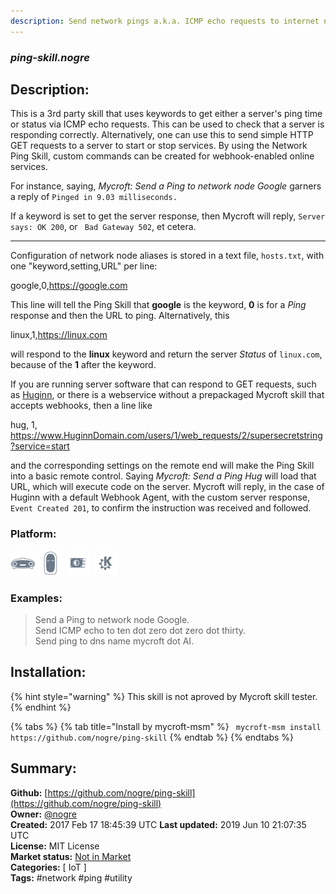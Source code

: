 ```yaml
---
description: Send network pings a.k.a. ICMP echo requests to internet nodes
---
```


### _ping-skill.nogre_  
## Description:  
This is a 3rd party skill that uses keywords to get either a server's ping time or status via ICMP echo requests. This can be used to check that a server is responding correctly. Alternatively, one can use this to send simple HTTP GET requests to a server to start or stop services. By using the Network Ping Skill, custom commands can be created for webhook-enabled online services.

For instance, saying, *Mycroft: Send a Ping to network node Google* garners a reply of `Pinged in 9.03 milliseconds.`

If a keyword is set to get the server response, then Mycroft will reply, `Server says: OK 200`, or ` Bad Gateway 502`, et cetera.

---

Configuration of network node aliases is stored in a text file, `hosts.txt`, with one "keyword,setting,URL" per line:

google,0,https://google.com

This line will tell the Ping Skill that **google** is the keyword, **0** is for a *Ping* response and then the URL to ping. Alternatively, this

linux,1,https://linux.com

will respond to the **linux** keyword and return the server *Status* of `linux.com`, because of the **1** after the keyword.

If you are running server software that can respond to GET requests, such as [Huginn](https://github.com/cantino/huginn), or there is a webservice without a prepackaged Mycroft skill that accepts webhooks, then a line like

hug, 1, https://www.HuginnDomain.com/users/1/web_requests/2/supersecretstring?service=start

and the corresponding settings on the remote end will make the Ping Skill into a basic remote control. Saying *Mycroft: Send a Ping Hug* will load that URL, which will execute code on the server. Mycroft will reply, in the case of Huginn with a default Webhook Agent, with the custom server response, `Event Created 201`, to confirm the instruction was received and followed.  
  
  
### Platform:  
 ![Mark I](../.gitbook/assets/mark-1-icon.png)  ![Mark II](../.gitbook/assets/mark-2-icon.png)  ![Picroft](../.gitbook/assets/picroft-icon.png)  ![plasmoid](../.gitbook/assets/kde.png)   
### Examples:  
> Send a Ping to network node Google.  
> Send ICMP echo to ten dot zero dot zero dot thirty.  
> Send ping to dns name mycroft dot AI.  
  
## Installation:  
{% hint style="warning" %}
This skill is not aproved by Mycroft skill tester.
{% endhint %}
    
{% tabs %}
{% tab title="Install by mycroft-msm" %}
``` mycroft-msm install https://github.com/nogre/ping-skill```
{% endtab %}
  {% endtabs %}
    
## Summary:  
**Github:** [https://github.com/nogre/ping-skill](https://github.com/nogre/ping-skill)  
**Owner:** [@nogre](https://github.com/nogre)  
**Created:** 2017 Feb 17 18:45:39 UTC  **Last updated:** 2019 Jun 10 21:07:35 UTC  
**License:** MIT License  
**Market status:** [Not in Market](https://market.mycroft.ai/skill/)  
**Categories:** [ IoT ]   
**Tags:** \#network \#ping \#utility   
